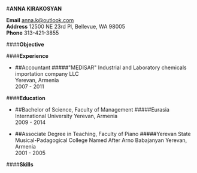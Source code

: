 #**ANNA KIRAKOSYAN**

**Email**  anna.k@outlook.com  
**Address**  12500 NE 23rd Pl, Bellevue, WA 98005  
**Phone**  313-421-3855  

####**Objective**  

####**Experience**  
* ##Accountant
  #####"MEDISAR" Industrial and Laboratory chemicals importation company LLC  
  Yerevan, Armenia  
  2007 - 2011

####**Education**  

* ##Bachelor of Science, Faculty of Management
  #####Eurasia International University
  Yerevan, Armenia  
  2009 - 2014

* ##Associate Degree in Teaching, Faculty of Piano
  #####Yerevan State Musical-Padagogical College Named After Arno Babajanyan
  Yerevan, Armenia  
  2001 - 2005


####**Skills**  
